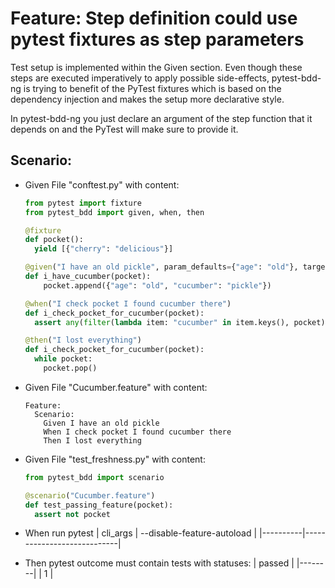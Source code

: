 # Feature: Step definition could use pytest fixtures as step parameters

  Test setup is implemented within the Given section. Even though these steps
  are executed imperatively to apply possible side-effects, pytest-bdd-ng is trying
  to benefit of the PyTest fixtures which is based on the dependency injection
  and makes the setup more declarative style.

  In pytest-bdd-ng you just declare an argument of the step function that it depends on
  and the PyTest will make sure to provide it.

## Scenario:

* Given File "conftest.py" with content:
    ```python
    from pytest import fixture
    from pytest_bdd import given, when, then

    @fixture
    def pocket():
      yield [{"cherry": "delicious"}]

    @given("I have an old pickle", param_defaults={"age": "old"}, target_fixture='pickle_age', params_fixtures_mapping=False)
    def i_have_cucumber(pocket):
        pocket.append({"age": "old", "cucumber": "pickle"})

    @when("I check pocket I found cucumber there")
    def i_check_pocket_for_cucumber(pocket):
      assert any(filter(lambda item: "cucumber" in item.keys(), pocket))

    @then("I lost everything")
    def i_check_pocket_for_cucumber(pocket):
      while pocket:
        pocket.pop()
    ```
* Given File "Cucumber.feature" with content:
    ```gherkin
    Feature:
      Scenario:
        Given I have an old pickle
        When I check pocket I found cucumber there
        Then I lost everything
    ```
* Given File "test_freshness.py" with content:
    ```python
    from pytest_bdd import scenario

    @scenario("Cucumber.feature")
    def test_passing_feature(pocket):
      assert not pocket
    ```
* When run pytest
    | cli_args | --disable-feature-autoload |
    |----------|----------------------------|

* Then pytest outcome must contain tests with statuses:
    | passed |
    |--------|
    | 1      |
